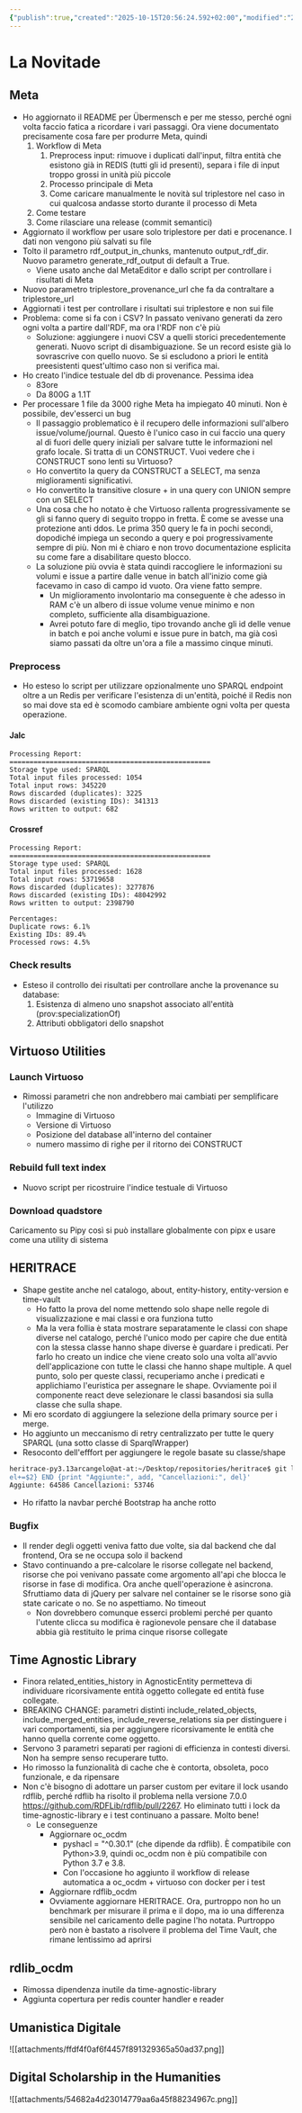 ```yaml
---
{"publish":true,"created":"2025-10-15T20:56:24.592+02:00","modified":"2025-10-16T23:58:57.000+02:00","cssclasses":""}
---
```



# La Novitade

## Meta

- Ho aggiornato il README per Übermensch e per me stesso, perché ogni volta faccio fatica a ricordare i vari passaggi. Ora viene documentato precisamente cosa fare per produrre Meta, quindi
	1. Workflow di Meta
		1. Preprocess input: rimuove i duplicati dall'input, filtra entità che esistono già in REDIS (tutti gli id presenti), separa i file di input troppo grossi in unità più piccole
		2. Processo principale di Meta
		3. Come caricare manualmente le novità sul triplestore nel caso in cui qualcosa andasse storto durante il processo di Meta
	2. Come testare
	3. Come rilasciare una release (commit semantici)
- Aggiornato il workflow per usare solo triplestore per dati e procenance. I dati non vengono più salvati su file
- Tolto il parametro rdf_output_in_chunks, mantenuto output_rdf_dir. Nuovo parametro generate_rdf_output di default a True.
	- Viene usato anche dal MetaEditor e dallo script per controllare i risultati di Meta
- Nuovo parametro triplestore_provenance_url che fa da contraltare a triplestore_url
- Aggiornati i test per controllare i risultati sui triplestore e non sui file
- Problema: come si fa con i CSV? In passato venivano generati da zero ogni volta a partire dall'RDF, ma ora l'RDF non c'è più
	- Soluzione: aggiungere i nuovi CSV a quelli storici precedentemente generati. Nuovo script di disambiguazione. Se un record esiste già lo sovrascrive con quello nuovo. Se si escludono a priori le entità preesistenti quest'ultimo caso non si verifica mai.
- Ho creato l'indice testuale del db di provenance. Pessima idea
	- 83ore
	- Da 800G a 1.1T
- Per processare 1 file da 3000 righe Meta ha impiegato 40 minuti. Non è possibile, dev'esserci un bug
	- Il passaggio problematico è il recupero delle informazioni sull'albero issue/volume/journal. Questo è l'unico caso in cui faccio una query al di fuori delle query iniziali per salvare tutte le informazioni nel grafo locale. Si tratta di un CONSTRUCT. Vuoi vedere che i CONSTRUCT sono lenti su Virtuoso?
	- Ho convertito la query da CONSTRUCT a SELECT, ma senza miglioramenti significativi.
	- Ho convertito la transitive closure + in una query con UNION sempre con un SELECT
	- Una cosa che ho notato è che Virtuoso rallenta progressivamente se gli si fanno query di seguito troppo in fretta. È come se avesse una protezione anti ddos. Le prima 350 query le fa in pochi secondi, dopodiché impiega un secondo a query e poi progressivamente sempre di più. Non mi è chiaro e non trovo documentazione esplicita su come fare a disabilitare questo blocco.
	- La soluzione più ovvia è stata quindi raccogliere le informazioni su volumi e issue a partire dalle venue in batch all'inizio come già facevamo in caso di campo id vuoto. Ora viene fatto sempre.
		- Un miglioramento involontario ma conseguente è che adesso in RAM c'è un albero di issue volume venue minimo e non completo, sufficiente alla disambiguazione.
		- Avrei potuto fare di meglio, tipo trovando anche gli id delle venue in batch e poi anche volumi e issue pure in batch, ma già così siamo passati da oltre un'ora a file a massimo cinque minuti. 

### Preprocess

- Ho esteso lo script per utilizzare opzionalmente uno SPARQL endpoint oltre a un Redis per verificare l'esistenza di un'entità, poiché il Redis non so mai dove sta ed è scomodo cambiare ambiente ogni volta per questa operazione.

#### Jalc

```
Processing Report:
==================================================
Storage type used: SPARQL
Total input files processed: 1054
Total input rows: 345220
Rows discarded (duplicates): 3225
Rows discarded (existing IDs): 341313
Rows written to output: 682
```

#### Crossref

```
Processing Report:
==================================================
Storage type used: SPARQL
Total input files processed: 1628
Total input rows: 53719658
Rows discarded (duplicates): 3277876
Rows discarded (existing IDs): 48042992
Rows written to output: 2398790

Percentages:
Duplicate rows: 6.1%
Existing IDs: 89.4%
Processed rows: 4.5%
```

### Check results

- Esteso il controllo dei risultati per controllare anche la provenance su database:
	1. Esistenza di almeno uno snapshot associato all'entità (prov:specializationOf)
	2. Attributi obbligatori dello snapshot

## Virtuoso Utilities

### Launch Virtuoso 

- Rimossi parametri che non andrebbero mai cambiati per semplificare l'utilizzo
	- Immagine di Virtuoso
	- Versione di Virtuoso
	- Posizione del database all'interno del container
	- numero massimo di righe per il ritorno dei CONSTRUCT

### Rebuild full text index

- Nuovo script per ricostruire l'indice testuale di Virtuoso

### Download quadstore

Caricamento su Pipy così si può installare globalmente con pipx e usare come una utility di sistema

## HERITRACE

- Shape gestite anche nel catalogo, about, entity-history, entity-version e time-vault
	- Ho fatto la prova del nome mettendo solo shape nelle regole di visualizzazione e mai classi e ora funziona tutto
	- Ma la vera follia è stata mostrare separatamente le classi con shape diverse nel catalogo, perché l'unico modo per capire che due entità con la stessa classe hanno shape diverse è guardare i predicati. Per farlo ho creato un indice che viene creato solo una volta all'avvio dell'applicazione con tutte le classi che hanno shape multiple. A quel punto, solo per queste classi, recuperiamo anche i predicati e applichiamo l'euristica per assegnare le shape. Ovviamente poi il componente react deve selezionare le classi basandosi sia sulla classe che sulla shape.
- Mi ero scordato di aggiungere la selezione della primary source per i merge.
- Ho aggiunto un meccanismo di retry centralizzato per tutte le query SPARQL (una sotto classe di SparqlWrapper)
- Resoconto dell'efffort per aggiungere le regole basate su classe/shape
```bash
heritrace-py3.13arcangelo@at-at:~/Desktop/repositories/heritrace$ git log --since="2025-05-10" --until="2025-05-31" --numstat | awk '{add+=$1; d
el+=$2} END {print "Aggiunte:", add, "Cancellazioni:", del}'
Aggiunte: 64586 Cancellazioni: 53746
```
- Ho rifatto la navbar perché Bootstrap ha anche rotto

### Bugfix

- Il render degli oggetti veniva fatto due volte, sia dal backend che dal frontend, Ora se ne occupa solo il backend
- Stavo continuando a pre-calcolare le risorse collegate nel backend, risorse che poi venivano passate come argomento all'api che blocca le risorse in fase di modifica. Ora anche quell'operazione è asincrona. Sfruttiamo data di jQuery per salvare nel container se le risorse sono già state caricate o no. Se no aspettiamo. No timeout
	- Non dovrebbero comunque esserci problemi perché per quanto l'utente clicca su modifica è ragionevole pensare che il database abbia già restituito le prima cinque risorse collegate

## Time Agnostic Library

- Finora related_entities_history in AgnosticEntity permetteva di individuare ricorsivamente entità oggetto collegate ed entità fuse collegate.
- BREAKING CHANGE: parametri distinti include_related_objects, include_merged_entities, include_reverse_relations sia per distinguere i vari comportamenti, sia per aggiungere ricorsivamente le entità che hanno quella corrente come oggetto.
- Servono 3 parametri separati per ragioni di efficienza in contesti diversi. Non ha sempre senso recuperare tutto.
- Ho rimosso la funzionalità di cache che è contorta, obsoleta, poco funzionale, e da ripensare
- Non c'è bisogno di adottare un parser custom per evitare il lock usando rdflib, perché rdflib ha risolto il problema nella versione 7.0.0 https://github.com/RDFLib/rdflib/pull/2267. Ho eliminato tutti i lock da time-agnostic-library e i test continuano a passare. Molto bene!
	- Le conseguenze
		- Aggiornare oc_ocdm
			- pyshacl = "^0.30.1" (che dipende da rdflib). È compatibile con Python>3.9, quindi oc_ocdm non è più compatibile con Python 3.7 e 3.8.
			- Con l'occasione ho aggiunto il workflow di release automatica a oc_ocdm + virtuoso con docker per i test
		- Aggiornare rdflib_ocdm
		- Ovviamente aggiornare HERITRACE. Ora, purtroppo non ho un benchmark per misurare il prima e il dopo, ma io una differenza sensibile nel caricamento delle pagine l'ho notata. Purtroppo però non è bastato a risolvere il problema del Time Vault, che rimane lentissimo ad aprirsi 

## rdlib_ocdm

- Rimossa dipendenza inutile da time-agnostic-library
- Aggiunta copertura per redis counter handler e reader

## Umanistica Digitale

![[attachments/ffdf4f0af6f4457f891329365a50ad37.png]]

## Digital Scholarship in the Humanities

![[attachments/54682a4d23014779aa6a45f88234967c.png]]